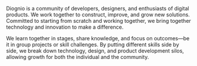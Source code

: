 Diognio is a community of developers, designers, and enthusiasts of digital products. We work together to construct, improve, and grow new solutions. Committed to starting from scratch and working together, we bring together technology and innovation to make a difference.

We learn together in stages, share knowledge, and focus on outcomes—be it in group projects or skill challenges. By putting different skills side by side, we break down technology, design, and product development silos, allowing growth for both the individual and the community.
